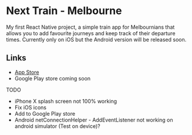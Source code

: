 # Next Train - Melbourne
My first React Native project, a simple train app for Melbournians that allows you to add favourite journeys and keep track of their departure times. Currently only on iOS but the Android version will be released soon.

## Links
- [App Store](https://itunes.apple.com/us/app/next-train/id1299647913?ls=1&mt=8)
- Google Play store coming soon

TODO
- iPhone X splash screen not 100% working
- Fix iOS icons
- Add to Google Play store
- Android netConnectionHelper - AddEventListener not working on android simulator (Test on device)?
